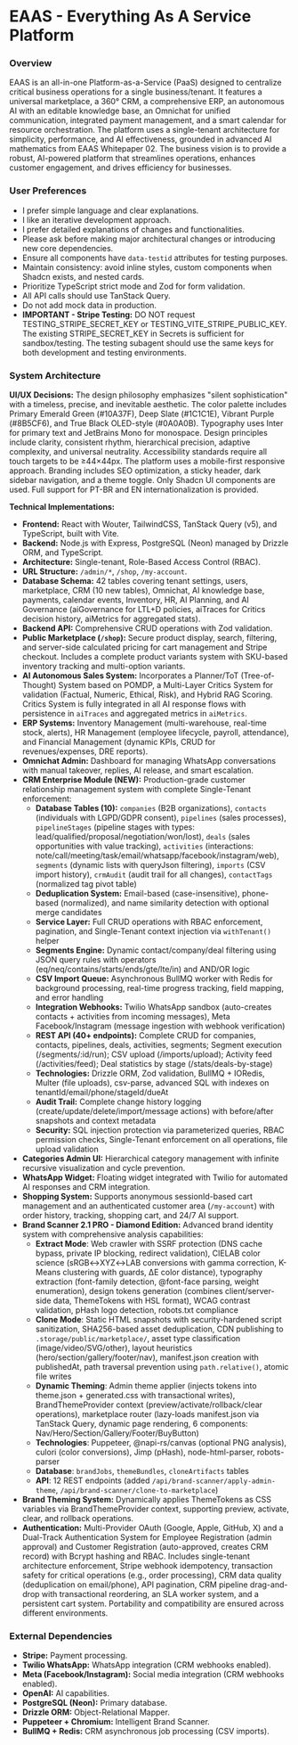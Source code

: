 # EAAS - Everything As A Service Platform

### Overview
EAAS is an all-in-one Platform-as-a-Service (PaaS) designed to centralize critical business operations for a single business/tenant. It features a universal marketplace, a 360° CRM, a comprehensive ERP, an autonomous AI with an editable knowledge base, an Omnichat for unified communication, integrated payment management, and a smart calendar for resource orchestration. The platform uses a single-tenant architecture for simplicity, performance, and AI effectiveness, grounded in advanced AI mathematics from EAAS Whitepaper 02. The business vision is to provide a robust, AI-powered platform that streamlines operations, enhances customer engagement, and drives efficiency for businesses.

### User Preferences
- I prefer simple language and clear explanations.
- I like an iterative development approach.
- I prefer detailed explanations of changes and functionalities.
- Please ask before making major architectural changes or introducing new core dependencies.
- Ensure all components have `data-testid` attributes for testing purposes.
- Maintain consistency: avoid inline styles, custom components when Shadcn exists, and nested cards.
- Prioritize TypeScript strict mode and Zod for form validation.
- All API calls should use TanStack Query.
- Do not add mock data in production.
- **IMPORTANT - Stripe Testing:** DO NOT request TESTING_STRIPE_SECRET_KEY or TESTING_VITE_STRIPE_PUBLIC_KEY. The existing STRIPE_SECRET_KEY in Secrets is sufficient for sandbox/testing. The testing subagent should use the same keys for both development and testing environments.

### System Architecture

**UI/UX Decisions:**
The design philosophy emphasizes "silent sophistication" with a timeless, precise, and inevitable aesthetic. The color palette includes Primary Emerald Green (#10A37F), Deep Slate (#1C1C1E), Vibrant Purple (#8B5CF6), and True Black OLED-style (#0A0A0B). Typography uses Inter for primary text and JetBrains Mono for monospace. Design principles include clarity, consistent rhythm, hierarchical precision, adaptive complexity, and universal neutrality. Accessibility standards require all touch targets to be ≥44×44px. The platform uses a mobile-first responsive approach. Branding includes SEO optimization, a sticky header, dark sidebar navigation, and a theme toggle. Only Shadcn UI components are used. Full support for PT-BR and EN internationalization is provided.

**Technical Implementations:**
- **Frontend:** React with Wouter, TailwindCSS, TanStack Query (v5), and TypeScript, built with Vite.
- **Backend:** Node.js with Express, PostgreSQL (Neon) managed by Drizzle ORM, and TypeScript.
- **Architecture:** Single-tenant, Role-Based Access Control (RBAC).
- **URL Structure:** `/admin/*`, `/shop`, `/my-account`.
- **Database Schema:** 42 tables covering tenant settings, users, marketplace, CRM (10 new tables), Omnichat, AI knowledge base, payments, calendar events, Inventory, HR, AI Planning, and AI Governance (aiGovernance for LTL+D policies, aiTraces for Critics decision history, aiMetrics for aggregated stats).
- **Backend API:** Comprehensive CRUD operations with Zod validation.
- **Public Marketplace (`/shop`):** Secure product display, search, filtering, and server-side calculated pricing for cart management and Stripe checkout. Includes a complete product variants system with SKU-based inventory tracking and multi-option variants.
- **AI Autonomous Sales System:** Incorporates a Planner/ToT (Tree-of-Thought) System based on POMDP, a Multi-Layer Critics System for validation (Factual, Numeric, Ethical, Risk), and Hybrid RAG Scoring. Critics System is fully integrated in all AI response flows with persistence in `aiTraces` and aggregated metrics in `aiMetrics`.
- **ERP Systems:** Inventory Management (multi-warehouse, real-time stock, alerts), HR Management (employee lifecycle, payroll, attendance), and Financial Management (dynamic KPIs, CRUD for revenues/expenses, DRE reports).
- **Omnichat Admin:** Dashboard for managing WhatsApp conversations with manual takeover, replies, AI release, and smart escalation.
- **CRM Enterprise Module (NEW):** Production-grade customer relationship management system with complete Single-Tenant enforcement:
  - **Database Tables (10):** `companies` (B2B organizations), `contacts` (individuals with LGPD/GDPR consent), `pipelines` (sales processes), `pipelineStages` (pipeline stages with types: lead/qualified/proposal/negotiation/won/lost), `deals` (sales opportunities with value tracking), `activities` (interactions: note/call/meeting/task/email/whatsapp/facebook/instagram/web), `segments` (dynamic lists with queryJson filtering), `imports` (CSV import history), `crmAudit` (audit trail for all changes), `contactTags` (normalized tag pivot table)
  - **Deduplication System:** Email-based (case-insensitive), phone-based (normalized), and name similarity detection with optional merge candidates
  - **Service Layer:** Full CRUD operations with RBAC enforcement, pagination, and Single-Tenant context injection via `withTenant()` helper
  - **Segments Engine:** Dynamic contact/company/deal filtering using JSON query rules with operators (eq/neq/contains/starts/ends/gte/lte/in) and AND/OR logic
  - **CSV Import Queue:** Asynchronous BullMQ worker with Redis for background processing, real-time progress tracking, field mapping, and error handling
  - **Integration Webhooks:** Twilio WhatsApp sandbox (auto-creates contacts + activities from incoming messages), Meta Facebook/Instagram (message ingestion with webhook verification)
  - **REST API (40+ endpoints):** Complete CRUD for companies, contacts, pipelines, deals, activities, segments; Segment execution (/segments/:id/run); CSV upload (/imports/upload); Activity feed (/activities/feed); Deal statistics by stage (/stats/deals-by-stage)
  - **Technologies:** Drizzle ORM, Zod validation, BullMQ + IORedis, Multer (file uploads), csv-parse, advanced SQL with indexes on tenantId/email/phone/stageId/dueAt
  - **Audit Trail:** Complete change history logging (create/update/delete/import/message actions) with before/after snapshots and context metadata
  - **Security:** SQL injection protection via parameterized queries, RBAC permission checks, Single-Tenant enforcement on all operations, file upload validation
- **Categories Admin UI:** Hierarchical category management with infinite recursive visualization and cycle prevention.
- **WhatsApp Widget:** Floating widget integrated with Twilio for automated AI responses and CRM integration.
- **Shopping System:** Supports anonymous sessionId-based cart management and an authenticated customer area (`/my-account`) with order history, tracking, shopping cart, and 24/7 AI support.
- **Brand Scanner 2.1 PRO - Diamond Edition:** Advanced brand identity system with comprehensive analysis capabilities:
  - **Extract Mode**: Web crawler with SSRF protection (DNS cache bypass, private IP blocking, redirect validation), CIELAB color science (sRGB↔XYZ↔LAB conversions with gamma correction, K-Means clustering with guards, ΔE color distance), typography extraction (font-family detection, @font-face parsing, weight enumeration), design tokens generation (combines client/server-side data, ThemeTokens with HSL format), WCAG contrast validation, pHash logo detection, robots.txt compliance
  - **Clone Mode**: Static HTML snapshots with security-hardened script sanitization, SHA256-based asset deduplication, CDN publishing to `.storage/public/marketplace/`, asset type classification (image/video/SVG/other), layout heuristics (hero/section/gallery/footer/nav), manifest.json creation with publishedAt, path traversal prevention using `path.relative()`, atomic file writes
  - **Dynamic Theming**: Admin theme applier (injects tokens into theme.json + generated.css with transactional writes), BrandThemeProvider context (preview/activate/rollback/clear operations), marketplace router (lazy-loads manifest.json via TanStack Query, dynamic page rendering, 6 components: Nav/Hero/Section/Gallery/Footer/BuyButton)
  - **Technologies**: Puppeteer, @napi-rs/canvas (optional PNG analysis), culori (color conversions), Jimp (pHash), node-html-parser, robots-parser
  - **Database**: `brandJobs`, `themeBundles`, `cloneArtifacts` tables
  - **API**: 12 REST endpoints (added `/api/brand-scanner/apply-admin-theme`, `/api/brand-scanner/clone-to-marketplace`)
- **Brand Theming System:** Dynamically applies ThemeTokens as CSS variables via BrandThemeProvider context, supporting preview, activate, clear, and rollback operations.
- **Authentication:** Multi-Provider OAuth (Google, Apple, GitHub, X) and a Dual-Track Authentication System for Employee Registration (admin approval) and Customer Registration (auto-approved, creates CRM record) with Bcrypt hashing and RBAC. Includes single-tenant architecture enforcement, Stripe webhook idempotency, transaction safety for critical operations (e.g., order processing), CRM data quality (deduplication on email/phone), API pagination, CRM pipeline drag-and-drop with transactional reordering, an SLA worker system, and a persistent cart system. Portability and compatibility are ensured across different environments.

### External Dependencies
- **Stripe:** Payment processing.
- **Twilio WhatsApp:** WhatsApp integration (CRM webhooks enabled).
- **Meta (Facebook/Instagram):** Social media integration (CRM webhooks enabled).
- **OpenAI:** AI capabilities.
- **PostgreSQL (Neon):** Primary database.
- **Drizzle ORM:** Object-Relational Mapper.
- **Puppeteer + Chromium:** Intelligent Brand Scanner.
- **BullMQ + Redis:** CRM asynchronous job processing (CSV imports).